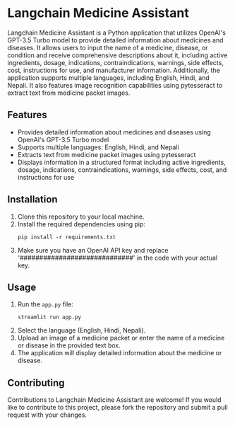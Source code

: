 # Langchain Medicine Assistant

Langchain Medicine Assistant is a Python application that utilizes OpenAI's GPT-3.5 Turbo model to provide detailed information about medicines and diseases. It allows users to input the name of a medicine, disease, or condition and receive comprehensive descriptions about it, including active ingredients, dosage, indications, contraindications, warnings, side effects, cost, instructions for use, and manufacturer information. Additionally, the application supports multiple languages, including English, Hindi, and Nepali. It also features image recognition capabilities using pytesseract to extract text from medicine packet images.

## Features
- Provides detailed information about medicines and diseases using OpenAI's GPT-3.5 Turbo model
- Supports multiple languages: English, Hindi, and Nepali
- Extracts text from medicine packet images using pytesseract
- Displays information in a structured format including active ingredients, dosage, indications, contraindications, warnings, side effects, cost, and instructions for use

## Installation
1. Clone this repository to your local machine.
2. Install the required dependencies using pip:
    ```
    pip install -r requirements.txt
    ```
3. Make sure you have an OpenAI API key and replace '#############################' in the code with your actual key.

## Usage
1. Run the `app.py` file:
    ```
    streamlit run app.py
    ```
2. Select the language (English, Hindi, Nepali).
3. Upload an image of a medicine packet or enter the name of a medicine or disease in the provided text box.
4. The application will display detailed information about the medicine or disease.

## Contributing
Contributions to Langchain Medicine Assistant are welcome! If you would like to contribute to this project, please fork the repository and submit a pull request with your changes.

